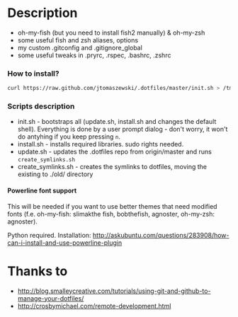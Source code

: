 # Description
* oh-my-fish (but you need to install fish2 manually) & oh-my-zsh
* some useful fish and zsh aliases, options
* my custom .gitconfig and .gitignore_global
* some useful tweaks in .pryrc, .rspec, .bashrc, .zshrc

### How to install?
```bash
curl https://raw.github.com/jtomaszewski/.dotfiles/master/init.sh > /tmp/init.sh && sh /tmp/init.sh
```

### Scripts description
* init.sh - bootstraps all (update.sh, install.sh and changes the default shell). Everything is done by a user prompt dialog - don't worry, it won't do antyhing if you keep pressing `n`.
* install.sh - installs required libraries. sudo rights needed.
* update.sh - updates the .dotfiles repo from origin/master and runs `create_symlinks.sh`
* create_symlinks.sh - creates the symlinks to dotfiles, moving the existing to ./old/ directory

#### Powerline font support
This will be needed if you want to use better themes that need modified fonts (f.e. oh-my-fish: slimakthe fish, bobthefish, agnoster, oh-my-zsh: agnoster).

Python required.
Installation: http://askubuntu.com/questions/283908/how-can-i-install-and-use-powerline-plugin


# Thanks to
* http://blog.smalleycreative.com/tutorials/using-git-and-github-to-manage-your-dotfiles/
* http://crosbymichael.com/remote-development.html



